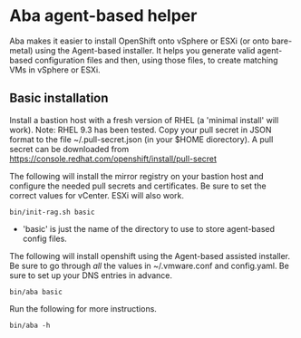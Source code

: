 # Aba agent-based helper

Aba makes it easier to install OpenShift onto vSphere or ESXi (or onto bare-metal) using the Agent-based installer.
It helps you generate valid agent-based configuration files and then, using those files, to create matching VMs in vSphere or ESXi. 

## Basic installation

Install a bastion host with a fresh version of RHEL (a 'minimal install' will work).  Note: RHEL 9.3 has been tested. 
Copy your pull secret in JSON format to the file ~/.pull-secret.json (in your $HOME diorectory). 
A pull secret can be downloaded from https://console.redhat.com/openshift/install/pull-secret

The following will install the mirror registry on your bastion host and configure the needed pull secrets and certificates. 
Be sure to set the correct values for vCenter.  ESXi will also work. 
```
bin/init-rag.sh basic   
```
- 'basic' is just the name of the directory to use to store agent-based config files.

The following will install openshift using the Agent-based assisted installer. 
Be sure to go through *all* the values in ~/.vmware.conf and config.yaml. Be sure to set up your DNS entries in advance. 
```
bin/aba basic           
```

Run the following for more instructions.

```
bin/aba -h 
```

